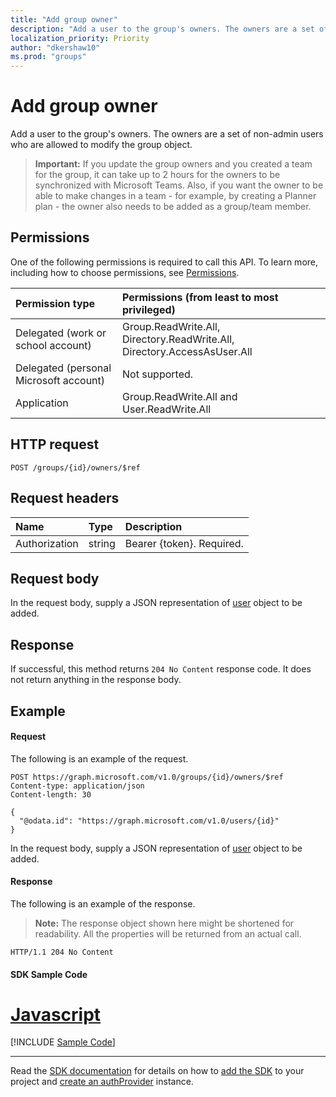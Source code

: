 ```yaml
---
title: "Add group owner"
description: "Add a user to the group's owners. The owners are a set of non-admin users who are allowed to modify the group object."
localization_priority: Priority
author: "dkershaw10"
ms.prod: "groups"
---
```


# Add group owner
Add a user to the group's owners. The owners are a set of non-admin users who are allowed to modify the group object.

>**Important:** If you update the group owners and you created a team for the group, it can take up to 2 hours for the owners to be synchronized with Microsoft Teams. Also, if you want the owner to be able to make changes in a team - for example, by creating a Planner plan - the owner also needs to be added as a group/team member. 

## Permissions
One of the following permissions is required to call this API. To learn more, including how to choose permissions, see [Permissions](/graph/permissions-reference).

|Permission type      | Permissions (from least to most privileged)              |
|:--------------------|:---------------------------------------------------------|
|Delegated (work or school account) | Group.ReadWrite.All, Directory.ReadWrite.All, Directory.AccessAsUser.All    |
|Delegated (personal Microsoft account) | Not supported.    |
|Application | Group.ReadWrite.All and User.ReadWrite.All |

## HTTP request
<!-- { "blockType": "ignored" } -->
```http
POST /groups/{id}/owners/$ref
```
## Request headers
| Name       | Type | Description|
|:---------------|:--------|:----------|
| Authorization  | string  | Bearer {token}. Required. |

## Request body
In the request body, supply a JSON representation of [user](../resources/user.md) object to be added.

## Response
If successful, this method returns `204 No Content` response code. It does not return anything in the response body.

## Example
#### Request
The following is an example of the request.
<!-- {
  "blockType": "request",
  "name": "create_directoryobject_from_group"
}-->
```http
POST https://graph.microsoft.com/v1.0/groups/{id}/owners/$ref
Content-type: application/json
Content-length: 30

{
  "@odata.id": "https://graph.microsoft.com/v1.0/users/{id}"
}
```
In the request body, supply a JSON representation of [user](../resources/user.md) object to be added.

#### Response
The following is an example of the response.
>**Note:** The response object shown here might be shortened for readability. All the properties will be returned from an actual call.
<!-- {
  "blockType": "response",
  "truncated": true,
  "@odata.type": "microsoft.graph.directoryObject"
} -->
```http
HTTP/1.1 204 No Content
```
#### SDK Sample Code

# [Javascript](#tab/Javascript)
[!INCLUDE [Sample Code]( ../includes/create_directoryobject_from_group-Javascript-snippets.md)]

---

Read the [SDK documentation](https://docs.microsoft.com/en-us/graph/sdks/sdks-overview) for details on how to [add the SDK](https://docs.microsoft.com/en-us/graph/sdks/sdk-installation) to your project and [create an authProvider](https://docs.microsoft.com/en-us/graph/sdks/choose-authentication-providers) instance.


<!-- uuid: 8fcb5dbc-d5aa-4681-8e31-b001d5168d79
2015-10-25 14:57:30 UTC -->
<!-- {
  "type": "#page.annotation",
  "description": "Create owner",
  "keywords": "",
  "section": "documentation",
  "tocPath": "",
  "suppressions": [
    "Error: /api-reference/v1.0/api/group-post-owners.md:\r\n      Exception processing links.\r\n    System.ArgumentException: Link Definition was null. Link text: !INCLUDE [Sample Code]( ../includes/create_directoryobject_from_group-Javascript-snippets.md)\r\n      at ApiDoctor.Validation.DocFile.get_LinkDestinations()\r\n      at ApiDoctor.Validation.DocSet.ValidateLinks(Boolean includeWarnings, String[] relativePathForFiles, IssueLogger issues, Boolean requireFilenameCaseMatch, Boolean printOrphanedFiles)"
  ]
}-->

